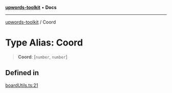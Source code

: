 [**upwords-toolkit**](../README.md) • **Docs**

***

[upwords-toolkit](../globals.md) / Coord

# Type Alias: Coord

> **Coord**: [`number`, `number`]

## Defined in

[boardUtils.ts:21](https://github.com/PossibilityZero/upwords-toolkit/blob/c6c9d661206a414e2b4431125278dd2fd913bcc5/src/boardUtils.ts#L21)
